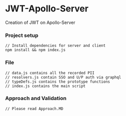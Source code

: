 # JWT-Apollo-Server
Creation of JWT on Apollo-Server

### Project setup
```
// Install dependencies for server and client
npm install && npm index.js
```

### File
```
// data.js contains all the recorded PII
// resolvers.js contain SSO and U/P auth via graphql
// typeDefs.js contains the prototype functions
// index.js contains the main script
```

### Approach and Validation
```
// Please read Approach.MD 
```